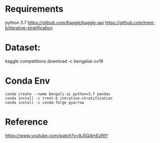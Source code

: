 

# Requirements
python 3.7
https://github.com/Kaggle/kaggle-api
https://github.com/trent-b/iterative-stratification

# Dataset:
kaggle competitions download -c bengaliai-cv19

# Conda Env

    conda create --name bengali-ai python=3.7 pandas
    conda install -c trent-b iterative-stratification
    conda install -c conda-forge pyarrow

# Reference
https://www.youtube.com/watch?v=8J5Q4mEzRtY